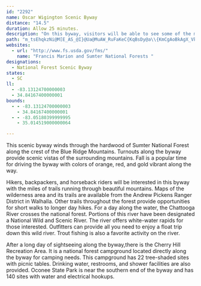 ```yaml
---
id: "2292"
name: Oscar Wigington Scenic Byway
distance: "14.5"
duration: Allow 25 minutes.
description: "On this byway, visitors will be able to see some of the most scenic landscape in the Sumter National Forest. "
path: "m_tsEhqkzNi@M[E_AS_@I}@Ua@MuAW_RuFaKeC{KqBsDy@a\\{KmCgAoBkAgX_VkCwCaAuDqDgRa@uDYgHIgAe@_BiHmMe@kBYoGe@kBi@}@mAiAkA_@qDEib@bA{Bk@mD{BiCsA}@U_AEiBViBp@}x@x]}Bf@sCH}Dq@mn@qP}B}@kG{DiBq@uBSgA?gLj@y@YyBkBs@Yu@GqAX_CzBeAf@aAXa@^SbADn@\\xAEn@g@r@eA`@_@v@Cn@b@xBEp@Sd@y@d@oAZgBHsBOq@Na@\\w@dBc@p@aE~B{ANcAGib@uHgFgA_B_AqGgKuAgDsAeFkF}VeAkC}CoD}ImFcTmLkFiIy@g@_Bc@}Hm@sCe@qG{EcBKu@ViBhAi@J_@GaEwCqDoBe@OgJu@]KaAeAmDgFs@k@oBu@yBkCI_@S}EUiA_@_AsCmBeLOm@b@aA|A]Ro@JsAw@kAa@qAJiBl@mF~EiA`@eBYqBgA_E}EsBoBsAw@{HeBoB{@yAsA_CmD}@y@m@S{AXgAn@uCdA}Bj@{HLu@Vy@j@i@z@y@De@s@IaIoAyHGeDQmAcAuCmAuEiFkIsB{AoCo@aKa@aCYsAm@sAkAeAgCaGcR[w@i@k@iAMoAViBfAqA\\{BiAkHcJ_C_AyAMiMIeAI}@k@_AyAkKqUo@}CPyGg@cDsAgC{E}BmFiBqIqDiCoCyEsHmA_Cu@mCg@kD[sAc@kAoAoBsBkBqL{BgCeB}AeCw@e@s@OyAHqEt@_Aw@wAkCkAc@oBNeK`DoB~@mElDg@NuA?_AN_@Vc@`B_@j@y@\\w@CoAk@oEiDcAQ_ADm@XeAx@cAXiBKqJoCyAXSRiA`D_@bBiAlB_A^iTs@kE]kAFqChAc@CkAh@"
websites:
  - url: "http://www.fs.usda.gov/fms/"
    name: "Francis Marion and Sumter National Forests "
designations:
  - National Forest Scenic Byway
states:
  - SC
ll:
  - -83.13124700000003
  - 34.84167400000001
bounds:
  - - -83.13124700000003
    - 34.84167400000001
  - - -83.05180399999995
    - 35.014519000000064

---
```


<p>This scenic byway winds through the hardwood of Sumter National
Forest along the crest of the Blue Ridge Mountains. Turnouts along
the byway provide scenic vistas of the surrounding mountains. Fall
is a popular time for driving the byway with colors of orange, red,
and gold vibrant along the way.</p>
<p>Hikers, backpackers, and horseback riders will be interested in
this byway with the miles of trails running through beautiful
mountains. Maps of the wilderness area and its trails are available
from the Andrew Pickens Ranger District in Walhalla. Other trails
throughout the forest provide opportunities for short walks to
longer day hikes. For a day along the water, the Chattooga River
crosses the national forest. Portions of this river have been
designated a National Wild and Scenic River. The river offers
white-water rapids for those interested. Outfitters can provide all
you need to enjoy a float trip down this wild river. Trout fishing
is also a favorite activity on the river.</p>
<p>After a long day of sightseeing along the byway,there is the
Cherry Hill Recreation Area. It is a national forest campground
located directly along the byway for camping needs. This campground
has 22 tree-shaded sites with picnic tables. Drinking water,
restrooms, and shower facilities are also provided. Oconee State
Park is near the southern end of the byway and has 140 sites with
water and electrical hookups.</p>
